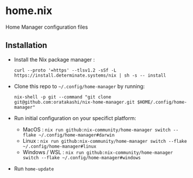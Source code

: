 # home.nix
Home Manager configuration files

## Installation

- Install the Nix package manager : 

  ```
  curl --proto '=https' --tlsv1.2 -sSf -L https://install.determinate.systems/nix | sh -s -- install
  ```

- Clone this repo to `~/.config/home-manager` by running:

  ```
  nix-shell -p git --command "git clone git@github.com:oratakashi/nix-home-manager.git $HOME/.config/home-manager"
  ```

- Run initial configuration on your specifict platform:

  - MacOS : `nix run github:nix-community/home-manager switch --flake ~/.config/home-manager#darwin`
  - Linux : `nix run github:nix-community/home-manager switch --flake ~/.config/home-manager#linux`
  - Windows / WSL : `nix run github:nix-community/home-manager switch --flake ~/.config/home-manager#windows`

- Run `home-update`